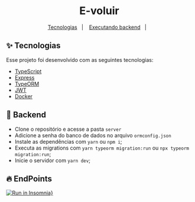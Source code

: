 <h1 align="center">E-voluir</h1>

<p align="center">
  <a href="#-tecnologias">Tecnologias</a>&nbsp;&nbsp;&nbsp;|&nbsp;&nbsp;&nbsp;
  <a href="#-backend">Executando backend</a>&nbsp;&nbsp;&nbsp;|&nbsp;&nbsp;&nbsp;
</p>

## ✨ Tecnologias

Esse projeto foi desenvolvido com as seguintes tecnologias:

- [TypeScript](https://www.typescriptlang.org/)
- [Express](https://expressjs.com/pt-br/)
- [TypeORM](https://typeorm.io/#/)
- [JWT](https://jwt.io/)
- [Docker](https://www.docker.com/resources/what-container)
  

## 🚀 Backend
  
- Clone o repositório e acesse a pasta `server`
- Adicione a senha do banco de dados no arquivo `ormconfig.json`
- Instale as dependências com `yarn` ou `npm i`;
- Executa as migrations com `yarn typeorm migration:run` ou `npx typeorm migration:run`;
- Inicie o servidor com `yarn dev`;


## 🔥 EndPoints
[![Run in Insomnia}](https://insomnia.rest/images/run.svg)](https://insomnia.rest/run/?label=e-voluir&uri=ttps%3A%2F%2Fraw.githubusercontent.com%2FGusMartins499%2Fe-voluir%2Fmaster%2Fserver%2FInsomnia_2021-11-25.json%3Ftoken%3DAKM7UVLEBYJTHS5O7ZRZCK3BT55BA)